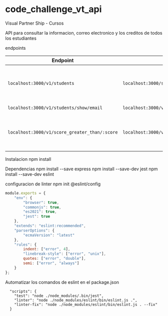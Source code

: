 # code_challenge_vt_api
Visual Partner Ship - Cursos

API para consultar la informacion, correo electronico y los creditos de todos los estudiantes

endpoints 

| Endpoint | Request | Response |
|---|---|---|
| `localhost:3000/v1/students` | `localhost:3000/students` | `[{"id": "6264d5d89f1df827eb84bb23","name": "Warren","email": "Todd@visualpartnership.xyz","credits": 508,"enrollments": ["Visual Thinking Intermedio","Visual Thinking Avanzado"], ...]` |
| `localhost:3000/v1/students/show/email` | `localhost:3000/v1/students/have_certification/show/email` | `[{email: "Todd@visualpartnership.xyz"}, ....]` |
| `localhost:3000/v1/score_greater_than/:score` | `localhost:3000/v1/score_greater_than` | `[{"id": "6264d5d89f1df827eb84bb23","name": "Warren","email": "Todd@visualpartnership.xyz","credits": 508,"enrollments": ["Visual Thinking Intermedio","Visual Thinking Avanzado"], ...]` |

Instalacion
npm install

Dependencias
npm install --save express
npm install --save-dev jest
npm install --save-dev eslint

configuracion de linter
npm init @eslint/config

```javascript
module.exports = {
    "env": {
        "browser": true,
        "commonjs": true,
        "es2021": true,
        "jest": true
    },
    "extends": "eslint:recommended",
    "parserOptions": {
        "ecmaVersion": "latest"
    },
    "rules": {
        indent: ["error", 4],
        "linebreak-style": ["error", "unix"],
        quotes: ["error", "double"],
        semi: ["error", "always"]
    }
};
```

Automatizar los comandos de eslint en el package.json
```
  "scripts": {
    "test": "node ./node_modules/.bin/jest",
    "linter": "node ./node_modules/eslint/bin/eslint.js .",
    "linter-fix": "node ./node_modules/eslint/bin/eslint.js . --fix"
  }
```
